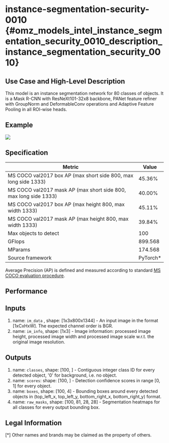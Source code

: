 # instance-segmentation-security-0010 {#omz_models_intel_instance_segmentation_security_0010_description_instance_segmentation_security_0010}

## Use Case and High-Level Description

This model is an instance segmentation network for 80 classes of objects.
It is a Mask R-CNN with ResNeXt101-32x8 backbone, PANet feature refiner with
GroupNorm and DeformableConv operations and Adaptive Feature Pooling
in all ROI-wise heads.

## Example

![](./instance-segmentation-security-0010.png)

## Specification

| Metric                          | Value                                     |
|---------------------------------|-------------------------------------------|
| MS COCO val2017 box AP (max short side 800, max long side 1333)   | 45.36%  |
| MS COCO val2017 mask AP (max short side 800, max long side 1333)  | 40.00%  |
| MS COCO val2017 box AP (max height 800, max width 1333)           | 45.11%  |
| MS COCO val2017 mask AP (max height 800, max width 1333)          | 39.84%  |
| Max objects to detect           | 100                                       |
| GFlops                          | 899.568                                   |
| MParams                         | 174.568                                   |
| Source framework                | PyTorch\*                                 |

Average Precision (AP) is defined and measured according to standard
[MS COCO evaluation procedure](http://cocodataset.org/#detection-eval).

## Performance

## Inputs

1.	name: `im_data` , shape: [1x3x800x1344] - An input image in the format
    [1xCxHxW]. The expected channel order is BGR.
1.	name: `im_info`, shape: [1x3] - Image information: processed image height,
    processed image width and processed image scale
    w.r.t. the original image resolution.

## Outputs

1.	name: `classes`, shape: [100, ] - Contiguous integer class ID for every
    detected object, '0' for background, i.e. no object.
1.	name: `scores`: shape: [100, ] - Detection confidence scores in range [0, 1]
    for every object.
1.	name: `boxes`, shape: [100, 4] - Bounding boxes around every detected objects
    in (top_left_x, top_left_y, bottom_right_x, bottom_right_y) format.
1.	name: `raw_masks`, shape: [100, 81, 28, 28] - Segmentation heatmaps for all
    classes for every output bounding box.

## Legal Information
[*] Other names and brands may be claimed as the property of others.
